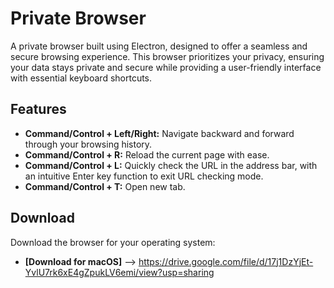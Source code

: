 # Private Browser

A private browser built using Electron, designed to offer a seamless and secure browsing experience. This browser prioritizes your privacy, ensuring your data stays private and secure while providing a user-friendly interface with essential keyboard shortcuts.

## Features

- **Command/Control + Left/Right:** Navigate backward and forward through your browsing history.
- **Command/Control + R:** Reload the current page with ease.
- **Command/Control + L:** Quickly check the URL in the address bar, with an intuitive Enter key function to exit URL checking mode.
- **Command/Control + T:** Open new tab.

## Download

Download the browser for your operating system:

- **[Download for macOS]** --> https://drive.google.com/file/d/17j1DzYjEt-YvlU7rk6xE4gZpukLV6emi/view?usp=sharing

